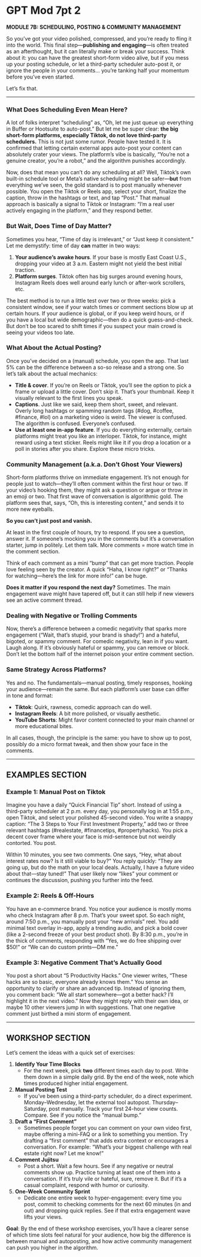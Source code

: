 # GPT Mod 7pt 2

**MODULE 7B: SCHEDULING, POSTING & COMMUNITY MANAGEMENT**

So you’ve got your video polished, compressed, and you’re ready to fling it into the world. This final step—**publishing and engaging**—is often treated as an afterthought, but it can literally make or break your success. Think about it: you can have the greatest short-form video alive, but if you mess up your posting schedule, or let a third-party scheduler auto-post it, or ignore the people in your comments… you’re tanking half your momentum before you’ve even started.

Let’s fix that.

---

### **What Does Scheduling Even Mean Here?**

A lot of folks interpret “scheduling” as, “Oh, let me just queue up everything in Buffer or Hootsuite to auto-post.” But let me be super clear: **the big short-form platforms, especially Tiktok, do not love third-party schedulers.** This is not just some rumor. People have tested it. It is confirmed that letting certain external apps auto-post your content can absolutely crater your views. The platform’s vibe is basically, “You’re not a genuine creator, you’re a robot,” and the algorithm punishes accordingly.

Now, does that mean you can’t do any scheduling at all? Well, Tiktok’s own built-in schedule tool or Meta’s native scheduling might be safer—**but** from everything we’ve seen, the gold standard is to post manually whenever possible. You open the Tiktok or Reels app, select your short, finalize the caption, throw in the hashtags or text, and tap “Post.” That manual approach is basically a signal to Tiktok or Instagram: “I’m a real user actively engaging in the platform,” and they respond better.

### **But Wait, Does Time of Day Matter?**

Sometimes you hear, “Time of day is irrelevant,” or “Just keep it consistent.” Let me demystify: time of day **can** matter in two ways:

1. **Your audience’s awake hours**. If your base is mostly East Coast U.S., dropping your video at 3 a.m. Eastern might not yield the best initial traction.
2. **Platform surges**. Tiktok often has big surges around evening hours, Instagram Reels does well around early lunch or after-work scrollers, etc.

The best method is to run a little test over two or three weeks: pick a consistent window, see if your watch times or comment sections blow up at certain hours. If your audience is global, or if you keep weird hours, or if you have a local but wide demographic—then do a quick guess-and-check. But don’t be too scared to shift times if you suspect your main crowd is seeing your videos too late.

### **What About the Actual Posting?**

Once you’ve decided on a (manual) schedule, you open the app. That last 5% can be the difference between a so-so release and a strong one. So let’s talk about the actual mechanics:

- **Title & cover**. If you’re on Reels or Tiktok, you’ll see the option to pick a frame or upload a little cover. Don’t skip it. That’s your thumbnail. Keep it visually relevant to the first lines you speak.
- **Captions**. Just like we said, keep them short, sweet, and relevant. Overly long hashtags or spamming random tags (#dog, #coffee, #finance, #lol) on a marketing video is weird. The viewer is confused. The algorithm is confused. Everyone’s confused.
- **Use at least one in-app feature**. If you do everything externally, certain platforms might treat you like an interloper. Tiktok, for instance, might reward using a text sticker. Reels might like it if you drop a location or a poll in stories after you share. Explore these micro tricks.

### **Community Management (a.k.a. Don’t Ghost Your Viewers)**

Short-form platforms thrive on immediate engagement. It’s not enough for people just to watch—they’ll often comment within the first hour or two. If your video’s hooking them, they might ask a question or argue or throw in an emoji or two. That first wave of conversation is algorithmic gold. The platform sees that, says, “Oh, this is interesting content,” and sends it to more new eyeballs.

**So you can’t just post and vanish.**

At least in the first couple of hours, try to respond. If you see a question, answer it. If someone’s mocking you in the comments but it’s a conversation starter, jump in politely. Let them talk. More comments = more watch time in the comment section.

Think of each comment as a mini “bump” that can get more traction. People love feeling seen by the creator. A quick “Haha, I know right?” or “Thanks for watching—here’s the link for more info!” can be huge.

**Does it matter if you respond the next day?** Sometimes. The main engagement wave might have tapered off, but it can still help if new viewers see an active comment thread.

### **Dealing with Negative or Trolling Comments**

Now, there’s a difference between a comedic negativity that sparks more engagement (“Wait, that’s stupid, your brand is shady!”) and a hateful, bigoted, or spammy comment. For comedic negativity, lean in if you want. Laugh along. If it’s obviously hateful or spammy, you can remove or block. Don’t let the bottom half of the internet poison your entire comment section.

### **Same Strategy Across Platforms?**

Yes and no. The fundamentals—manual posting, timely responses, hooking your audience—remain the same. But each platform’s user base can differ in tone and format:

- **Tiktok**: Quirk, rawness, comedic approach can do well.
- **Instagram Reels**: A bit more polished, or visually aesthetic.
- **YouTube Shorts**: Might favor content connected to your main channel or more educational bites.

In all cases, though, the principle is the same: you have to show up to post, possibly do a micro format tweak, and then show your face in the comments.

---

## **EXAMPLES SECTION**

### **Example 1: Manual Post on Tiktok**

Imagine you have a daily “Quick Financial Tip” short. Instead of using a third-party scheduler at 2 p.m. every day, you personally log in at 1:55 p.m., open Tiktok, and select your polished 45-second video. You write a snappy caption: “The 3 Steps to Your First Investment Property,” add two or three relevant hashtags (#realestate, #financetips, #propertyhacks). You pick a decent cover frame where your face is mid-sentence but not weirdly contorted. You post.

Within 10 minutes, you see two comments. One says, “Hey, what about interest rates now? Is it still viable to buy?” You reply quickly: “They are going up, but do the math on your local deals. Actually, I have a future video about that—stay tuned!” That user likely now “likes” your comment or continues the discussion, pushing you further into the feed.

### **Example 2: Reels & Off-Hours**

You have an e-commerce brand. You notice your audience is mostly moms who check Instagram after 8 p.m. That’s your sweet spot. So each night, around 7:50 p.m., you manually post your “new arrivals” reel. You add minimal text overlay in-app, apply a trending audio, and pick a bold cover (like a 2-second freeze of your best product shot). By 8:30 p.m., you’re in the thick of comments, responding with “Yes, we do free shipping over $50!” or “We can do custom prints—DM me.”

### **Example 3: Negative Comment That’s Actually Good**

You post a short about “5 Productivity Hacks.” One viewer writes, “These hacks are so basic, everyone already knows them.” You sense an opportunity to clarify or share an advanced tip. Instead of ignoring them, you comment back: “We all start somewhere—got a better hack? I’ll highlight it in the next video.” Now they might reply with their own idea, or maybe 10 other viewers jump in with suggestions. That one negative comment just birthed a mini storm of engagement.

---

## **WORKSHOP SECTION**

Let’s cement the ideas with a quick set of exercises:

1. **Identify Your Time Blocks**
    - For the next week, pick **two** different times each day to post. Write them down in a simple daily grid. By the end of the week, note which times produced higher initial engagement.
2. **Manual Posting Test**
    - If you’ve been using a third-party scheduler, do a direct experiment. Monday–Wednesday, let the external tool autopost. Thursday–Saturday, post manually. Track your first 24-hour view counts. Compare. See if you notice the “manual bump.”
3. **Draft a “First Comment”**
    - Sometimes people forget you can comment on your own video first, maybe offering a mini-FAQ or a link to something you mention. Try drafting a “first comment” that adds extra context or encourages a conversation. For example: “What’s your biggest challenge with real estate right now? Let me know!”
4. **Comment Jujitsu**
    - Post a short. Wait a few hours. See if any negative or neutral comments show up. Practice turning at least one of them into a conversation. If it’s truly vile or hateful, sure, remove it. But if it’s a casual complaint, respond with humor or curiosity.
5. **One-Week Community Sprint**
    - Dedicate one entire week to hyper-engagement: every time you post, commit to checking comments for the next 60 minutes (in and out) and dropping quick replies. See if that extra engagement wave lifts your views.

**Goal**: By the end of these workshop exercises, you’ll have a clearer sense of which time slots feel natural for your audience, how big the difference is between manual and autoposting, and how active community management can push you higher in the algorithm.